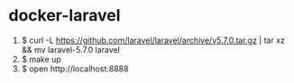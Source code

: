 # docker-laravel

1. $ curl -L https://github.com/laravel/laravel/archive/v5.7.0.tar.gz | tar xz && mv laravel-5.7.0 laravel
2. $ make up
3. $ open http://localhost:8888